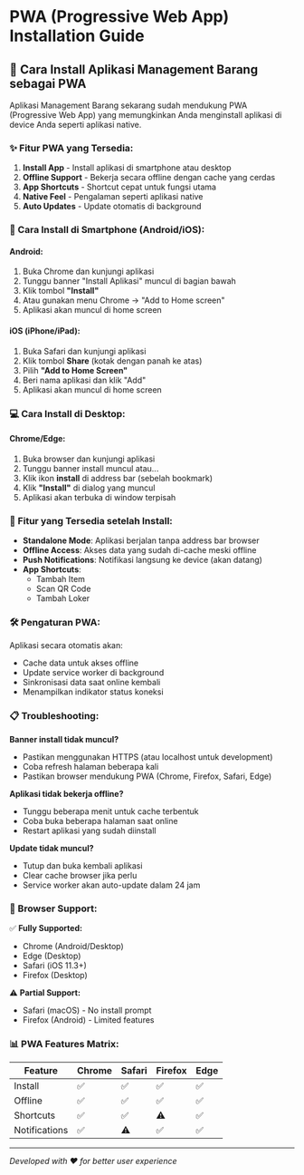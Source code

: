 # PWA (Progressive Web App) Installation Guide

## 🚀 Cara Install Aplikasi Management Barang sebagai PWA

Aplikasi Management Barang sekarang sudah mendukung PWA (Progressive Web App) yang memungkinkan Anda menginstall aplikasi di device Anda seperti aplikasi native.

### ✨ Fitur PWA yang Tersedia:

1. **Install App** - Install aplikasi di smartphone atau desktop
2. **Offline Support** - Bekerja secara offline dengan cache yang cerdas
3. **App Shortcuts** - Shortcut cepat untuk fungsi utama
4. **Native Feel** - Pengalaman seperti aplikasi native
5. **Auto Updates** - Update otomatis di background

### 📱 Cara Install di Smartphone (Android/iOS):

#### Android:
1. Buka Chrome dan kunjungi aplikasi
2. Tunggu banner "Install Aplikasi" muncul di bagian bawah
3. Klik tombol **"Install"**
4. Atau gunakan menu Chrome → "Add to Home screen"
5. Aplikasi akan muncul di home screen

#### iOS (iPhone/iPad):
1. Buka Safari dan kunjungi aplikasi
2. Klik tombol **Share** (kotak dengan panah ke atas)
3. Pilih **"Add to Home Screen"**
4. Beri nama aplikasi dan klik "Add"
5. Aplikasi akan muncul di home screen

### 💻 Cara Install di Desktop:

#### Chrome/Edge:
1. Buka browser dan kunjungi aplikasi
2. Tunggu banner install muncul atau...
3. Klik ikon **install** di address bar (sebelah bookmark)
4. Klik **"Install"** di dialog yang muncul
5. Aplikasi akan terbuka di window terpisah

### 🔧 Fitur yang Tersedia setelah Install:

- **Standalone Mode**: Aplikasi berjalan tanpa address bar browser
- **Offline Access**: Akses data yang sudah di-cache meski offline
- **Push Notifications**: Notifikasi langsung ke device (akan datang)
- **App Shortcuts**: 
  - Tambah Item
  - Scan QR Code
  - Tambah Loker

### 🛠 Pengaturan PWA:

Aplikasi secara otomatis akan:
- Cache data untuk akses offline
- Update service worker di background
- Sinkronisasi data saat online kembali
- Menampilkan indikator status koneksi

### 📋 Troubleshooting:

**Banner install tidak muncul?**
- Pastikan menggunakan HTTPS (atau localhost untuk development)
- Coba refresh halaman beberapa kali
- Pastikan browser mendukung PWA (Chrome, Firefox, Safari, Edge)

**Aplikasi tidak bekerja offline?**
- Tunggu beberapa menit untuk cache terbentuk
- Coba buka beberapa halaman saat online
- Restart aplikasi yang sudah diinstall

**Update tidak muncul?**
- Tutup dan buka kembali aplikasi
- Clear cache browser jika perlu
- Service worker akan auto-update dalam 24 jam

### 🎯 Browser Support:

✅ **Fully Supported:**
- Chrome (Android/Desktop)
- Edge (Desktop)
- Safari (iOS 11.3+)
- Firefox (Desktop)

⚠️ **Partial Support:**
- Safari (macOS) - No install prompt
- Firefox (Android) - Limited features

### 📊 PWA Features Matrix:

| Feature | Chrome | Safari | Firefox | Edge |
|---------|--------|--------|---------|------|
| Install | ✅ | ✅ | ✅ | ✅ |
| Offline | ✅ | ✅ | ✅ | ✅ |
| Shortcuts | ✅ | ✅ | ⚠️ | ✅ |
| Notifications | ✅ | ⚠️ | ✅ | ✅ |

---

*Developed with ❤️ for better user experience*
